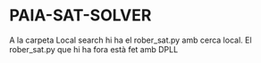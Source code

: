 # PAIA-SAT-SOLVER

A la carpeta Local search hi ha el rober_sat.py amb cerca local. El rober_sat.py que hi ha fora està fet amb DPLL
